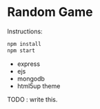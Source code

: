 # Random Game

Instructions:

```bash
npm install
npm start
```

* express
* ejs
* mongodb
* html5up theme

TODO : write this.
